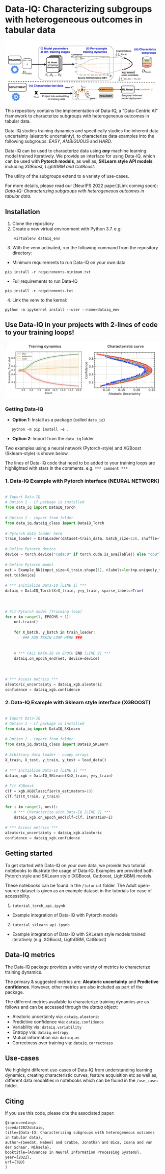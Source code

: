# Data-IQ: Characterizing subgroups with heterogeneous outcomes in tabular data
![image](pipeline.png "Data-IQ pipeline")

This repository contains the implementation of Data-IQ, a "Data-Centric AI" framework to characterize subgroups with heterogeneous outcomes in tabular data.

Data-IQ studies training dynamics and specifically studies the inherent data uncertainty (aleatoric uncertainty), to characterize data examples into the following subgroups: *EASY*, *AMBIGUOUS* and *HARD*.

Data-IQ can be used to characterize data using ***any*** machine learning model trained iteratively. We provide an interface for using Data-IQ, which can be used with **Pytorch models**, as well as, **SKLearn style API models** including *XGBoost, LightGBM and CatBoost*.

The utility of the subgroups extend to a variety of use-cases.

For more details, please read our [NeurIPS 2022 paper](Link coming soon): *Data-IQ: Characterizing subgroups with heterogeneous outcomes in tabular data*.

## Installation
1. Clone the repository
2. Create a new virtual environment with Python 3.7. e.g:
```shell
    virtualenv dataiq_env
```
3. With the venv activated, run the following command from the repository directory:

- Minimum requirements to run Data-IQ on your own data
 ```shell
pip install -r requirements-minimum.txt
 ```

- Full requirements to run Data-IQ 
 ```shell
pip install -r requirements.txt
 ```

4. Link the venv to the kernal:
  ```shell
 python -m ipykernel install --user --name=dataiq_env
 ```

## Use Data-IQ in your projects with 2-lines of code to your training loops!

![image](overview.png "Overview of Data-IQ: From training dynamics to Data-IQ characteterization")

### Getting Data-IQ

* **Option 1**: Install as a package (called ``data_iq``)
 ```shell
    python -m pip install -e .
 ```

* **Option 2**: Import from the ``data_iq`` folder

Two examples using a neural network (Pytorch-style) and XGBoost (Sklearn-style) is shown below.

The lines of Data-IQ code that need to be added to your training loops are highlighted with stars in the comments. e.g. ``*** comment ***``

### 1. Data-IQ Example with Pytorch interface (NEURAL NETWORK)
```python

# Import Data-IQ
# Option 1 - if package is installed
from data_iq import DataIQ_Torch

# Option 2 - import from folder
from data_iq.dataiq_class import DataIQ_Torch

# Pytorch data loader here
train_loader = DataLoader(dataset=train_data, batch_size=128, shuffle=True)

# Define Pytorch device
device = torch.device("cuda:0" if torch.cuda.is_available() else "cpu")

# Define Pytorch model
net = Example_NN(input_size=X_train.shape[1], nlabels=len(np.unique(y_train)))
net.to(device)

# *** Initialize Data-IQ [LINE 1] ***
dataiq = DataIQ_Torch(X=X_train, y=y_train, sparse_labels=True)



# Fit Pytorch model [Training loop]
for e in range(1, EPOCHS + 1):
    net.train()

    for X_batch, y_batch in train_loader:
        ### ADD TRAIN LOOP HERE ###

    
    # *** CALL DATA-IQ on EPOCH END [LINE 2] ***
    dataiq.on_epoch_end(net, device=device)



# *** Access metrics ***
aleatoric_uncertainty = dataiq_xgb.aleatoric
confidence = dataiq_xgb.confidence


```

### 2. Data-IQ Example with Sklearn style interface (XGBOOST)
```python

# Import Data-IQ
# Option 1 - if package is installed
from data_iq import DataIQ_SKLearn

# Option 2 - import from folder
from data_iq.dataiq_class import DataIQ_SKLearn

# Arbitrary data loader - numpy arrays
X_train, X_test, y_train, y_test = load_data()

# *** Initialize Data-IQ [LINE 1] ***
dataiq_xgb = DataIQ_SKLearn(X=X_train, y=y_train)

# Fit XGBoost
clf = xgb.XGBClassifier(n_estimators=10)
clf.fit(X_train, y_train)

for i in range(1, nest):
    # *** Characterize with Data-IQ [LINE 2] ***
    dataiq_xgb.on_epoch_end(clf=clf, iteration=i) 

# *** Access metrics ***
aleatoric_uncertainty = dataiq_xgb.aleatoric
confidence = dataiq_xgb.confidence
```

## Getting started

To get started with Data-IQ on your own data, we provide two tutorial notebooks to illustrate the usage of Data-IQ. Examples are provided both Pytorch style and SKLearn style (XGBoost, Catboost, LightGBM) models.

These notebooks can be found in the ``/tutorial`` folder. The Adult open-source dataset is given as an example dataset in the tutorials for ease of accessbility.

1. ``tutorial_torch_api.ipynb``

 - Example integration of Data-IQ with Pytorch models

2. ``tutorial_sklearn_api.ipynb``

- Example integration of Data-IQ with SKLearn style models trained iteratively (e.g. XGBoost, LigthGBM, CatBoost)


## Data-IQ metrics
The Data-IQ package provides a wide variety of metrics to characterize training dynamics. 

The primary & suggested metrics are: **Aleatoric uncertainty** and **Predictive confidence**. However, other metrics are also included as part of the package.

The different metrics available to characterize training dynamics are as follows and can be accessed through the *dataiq* object:

- Aleatoric uncertainty via: `dataiq.aleatoric`
- Predictive confidence via: `dataiq.confidence`
- Variability via: `dataiq.variability`
- Entropy via: `dataiq.entropy`
- Mutual information via: `dataiq.mi`
- Correctness over training via: `dataiq.correctness`


## Use-cases

We highlight different use-cases of Data-IQ from understanding learning dynamics, creating characteristic curves, feature acquisition etc as well as, different data modalities in notebooks which can be found in the ``/use_cases`` folder. 


## Citing

If you use this code, please cite the associated paper:

```
@inproceedings
{seedat2022dataiq,
title={Data-IQ: Characterizing subgroups with heterogeneous outcomes in tabular data},
author={Seedat, Nabeel and Crabbe, Jonathan and Bica, Ioana and van der Schaar, Mihaela},
booktitle={Advances in Neural Information Processing Systems},
year={2022},
url={TBD}
}
```
